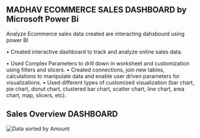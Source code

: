 ## MADHAV ECOMMERCE SALES DASHBOARD by Microsoft Power Bi
Analyze Ecommerce sales data created are interacting dahsbourd using power BI

• Created interactive dashboard to track and analyze online sales data.

• Used Complex Parameters to drill down in worksheet and customization using filters and slicers.
• Created connections, join new tables, calculations to manipulate data and enable user driven parameters for visualizations.
• Used different types of customized visualization (bar chart, pie chart, donut chart, clustered bar chart, scatter chart, line chart, area chart, map, slicers, etc).

## Sales Overview DASHBOARD
![Data sorted by Amount](https://github.com/adhishbiju2000/Microsoft-PowerBI-MADHAV-ECOMMERCE-SALE-DASHBOARD/assets/156699315/9f3069a3-1fcf-4e50-bee3-2ea071ebf483)
